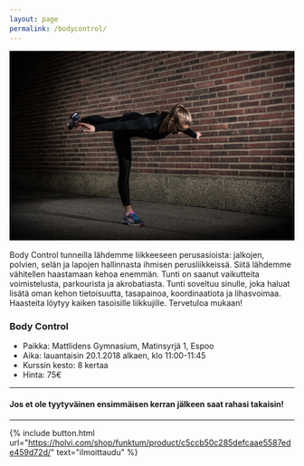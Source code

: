 ```yaml
---
layout: page
permalink: /bodycontrol/
---
```


![Body Control](/media/body-control.jpg)


Body Control tunneilla lähdemme liikkeeseen perusasioista: jalkojen, polvien, selän ja lapojen hallinnasta ihmisen perusliikkeissä. Siitä lähdemme vähitellen haastamaan kehoa enemmän. Tunti on saanut vaikutteita voimistelusta, parkourista ja akrobatiasta. Tunti soveltuu sinulle, joka haluat lisätä oman kehon tietoisuutta, tasapainoa, koordinaatiota ja lihasvoimaa. Haasteita löytyy kaiken tasoisille liikkujille. Tervetuloa mukaan!

### Body Control

* Paikka: Mattlidens Gymnasium, Matinsyrjä 1, Espoo
* Aika: lauantaisin 20.1.2018 alkaen, klo 11:00-11:45
* Kurssin kesto: 8 kertaa
* Hinta: 75€

---

#### Jos et ole tyytyväinen ensimmäisen kerran jälkeen saat rahasi takaisin!

---

{% include button.html url="https://holvi.com/shop/funktum/product/c5ccb50c285defcaae5587ede459d72d/" text="ilmoittaudu" %}
